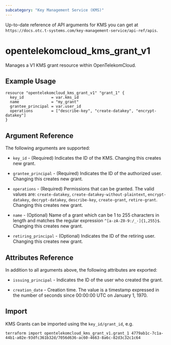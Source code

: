 ```yaml
---
subcategory: "Key Management Service (KMS)"
---
```


Up-to-date reference of API arguments for KMS you can get at
`https://docs.otc.t-systems.com/key-management-service/api-ref/apis`.

# opentelekomcloud_kms_grant_v1

Manages a V1 KMS grant resource within OpenTelekomCloud.

## Example Usage

```hcl
resource "opentelekomcloud_kms_grant_v1" "grant_1" {
  key_id            = var.kms_id
  name              = "my_grant"
  grantee_principal = var.user_id
  operations        = ["describe-key", "create-datakey", "encrypt-datakey"]
}
```

## Argument Reference

The following arguments are supported:

* `key_id` - (Required) Indicates the ID of the KMS. Changing this creates new grant.

* `grantee_principal` - (Required) Indicates the ID of the authorized user.
  Changing this creates new grant.

* `operations` - (Required) Permissions that can be granted.
  The valid values are: `create-datakey`, `create-datakey-without-plaintext`,
  `encrypt-datakey`, `decrypt-datakey`, `describe-key`, `create-grant`, `retire-grant`.
  Changing this creates new grant.

* `name` - (Optional) Name of a grant which can be 1 to 255 characters in length
  and matches the regular expression `^[a-zA-Z0-9:/_-]{1,255}$`.
  Changing this creates new grant.

* `retiring_principal` - (Optional) Indicates the ID of the retiring user.
  Changing this creates new grant.


## Attributes Reference

In addition to all arguments above, the following attributes are exported:

* `issuing_principal` - Indicates the ID of the user who created the grant.

* `creation_date` - Creation time. The value is a timestamp expressed in the number of
  seconds since 00:00:00 UTC on January 1, 1970.


## Import

KMS Grants can be imported using the `key_id/grant_id`, e.g.

```shell
terraform import opentelekomcloud_kms_grant_v1.grant_1 4779ab1c-7c1a-44b1-a02e-93dfc361b32d/7056d636-ac60-4663-8a6c-82d3c32c1c64
```
